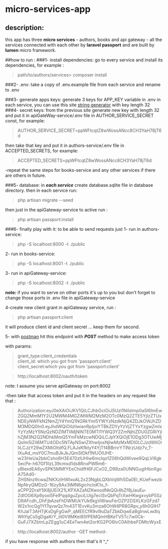 # micro-services-app
## description: 
this app has three **micro services** - authors, books and api gateway - all the services connected with each other by **laravel passport** and are built by **lumen** micro framework.

##how to run :
###1- install dependencies:
go to every service and install its dependencies,
for example :
> path/to/authors/services> composer install 
 
###2- .env:
take a copy of .env.example file from each service and rename to .env

###3- generate apps keys:
generate 3 keys for APP_KEY variable in .env in each service, 
you can use this site [string generator](http://www.unit-conversion.info/texttools/random-string-generator/)
 with key length 32
 ###4- secret keys:
 from the previous site generate new key with length 32 and put it in apiGateWay-service/.env file in AUTHOR_SERVICE_SECRET const, for example:
 >AUTHOR_SERVICE_SECRET=ppWFtcqtZ8wWossANcc8CH3YaH78jT6d  

then take that key and put it in authors-service/.env file in ACCEPTED_SECRETS, for example:
>ACCEPTED_SECRETS=ppWFtcqtZ8wWossANcc8CH3YaH78jT6d

-repeat the same steps for books-service and any other services if there are others in future.

###5- database: 
in ***each service*** create database.sqlite file in database directory.
then in each service run:
>php artisan migrate --seed

then just in the apiGateway-service to active run :  
>php artisan passport:install

###6- finally play with it: 
to be able to send requests just
1- run in authors-service:
>php -S localhost:8000 -t ./public

2- run in books-service:
>php -S localhost:8001 -t ./public

3- run in apiGateway-service:
>php -S localhost:8002 -t ./public

**note:** if you want to serve on other ports it's up to you but don't forget to 
change those ports in .env file in apiGateway-service

4-create new client grant in apiGateway service, run :
>php artisan passport:client

it will produce  client id and client secret ... keep them for second.

5- with [postman](https://www.postman.com) hit this endpoint with ***POST*** method to make access token

with params:
>grant_type:client_credentials<br>
>client_id: which you got from 'passport:client'<br>
>client_secret:which you got from 'passport:client'<br>

>http://localhost:8002/oauth/token <br>

note: I assume you serve apiGateway on port:8002

-then take that access token and put it in the headers on any request like that :

>Authorization:eyJ0eXAiOiJKV1QiLCJhbGciOiJSUzI1NiIsImp0aSI6ImEwZGQ2MmM1Y2U2MWM4MGZiMWM2MzM2OTc0MzQ2ZTE5YjIzZTUxNDEyNWFkN2NmZjY4YmQ1NGRkYmI5YWYzNzdkNjQ4ZDJkOWJhZDM3MDQ0In0.eyJhdWQiOiIzIiwianRpIjoiYTBkZDYyYzVjZTYxYzgwZmIxYzYzMzY5NzQzNDZlMTliMjNlNTE0MTI1YWQ3Y2ZmNjhiZDU0ZGRiYjlhZjM3N2Q2NDhkMmQ5YmFkMzcwNDQiLCJpYXQiOjE1ODg3OTUwMjQsIm5iZiI6MTU4ODc5NTAyNSwiZXhwIjoxNjIwMzMxMDI0LCJzdWIiOiIiLCJzY29wZXMiOltdfQ.FLAJxKfktyY4YjTf4BBrnrYTlNrzUdz7v_T-IXuAd_msY0C7muBJkJkJQmStDkf1NfJOlUHE-w23HeUa2bbiCsho6H3E470zlUHIw6mclqo1Z06hQdWivee9QqLVi6gk5ecPe-h67Gf1IlzL39cmsd1ds8RnxPWRm6-yBIexdEA6yvSPK5MMfYEeChidfH6FJCxO2_D98za0UNNGugiHbnXgoA75Ad0-ZHSNnz9cwaZNKXzIHWlxoAL2x23NgbLQXbVqWh5Da0El_KUeFwezbNpNryQMDzG-16zy9Ax3tMN6gichcIoK1o_f-aCPP2DraY5K8jUEiX21LKPXAZaNZKwoodNkQQi4bZf8jJauEu-ZdIOG6Xp6yoxi5FelPqqdguZpciLUlg7eclSvQbPqTrXwHKwgxvybP5SzDRAFcdh_DhFjbAzeFhDWMUkYUk6kgVI6lwuFerDZP2DSXLKzGFzd7W2x1ncQg1Yf7qvwQz7m43T1EvvKu3mza6OhW4PR8GRpv_y6h0GIH7KhJaIT3AHTjKxDgFgGwP_qMEECfR9vl9uDaTZbkDqwEaBgInwLwdIqWhYqCs5gDgaKrY_iit0V9MKeI85fPEMQmHBKeTV5Tc7w0Ck-GuFJ7XZbtnLpZEgg1uC4EeTwn4et2orKG2PO6IvC0AIhbeFDMtcWyxE

>http://localhost:8002/author  -GET method-

if you have response with authors then that's it ^_^